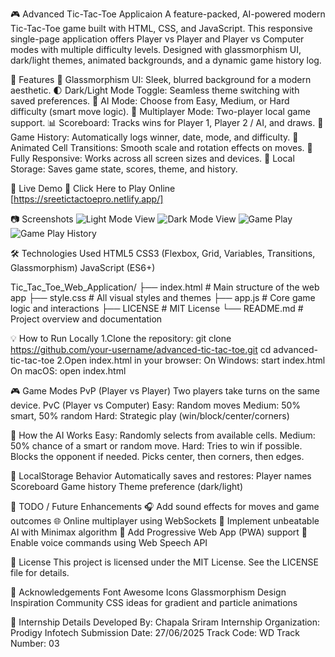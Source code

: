 🎮 Advanced Tic-Tac-Toe Applicaion
A feature-packed, AI-powered modern Tic-Tac-Toe game built with HTML, CSS, and JavaScript. This responsive single-page application offers Player vs Player and Player vs Computer modes with multiple difficulty levels. Designed with glassmorphism UI, dark/light themes, animated backgrounds, and a dynamic game history log.

🌟 Features
🎨 Glassmorphism UI: Sleek, blurred background for a modern aesthetic.
🌓 Dark/Light Mode Toggle: Seamless theme switching with saved preferences.
🤖 AI Mode: Choose from Easy, Medium, or Hard difficulty (smart move logic).
👥 Multiplayer Mode: Two-player local game support.
📊 Scoreboard: Tracks wins for Player 1, Player 2 / AI, and draws.
🧠 Game History: Automatically logs winner, date, mode, and difficulty.
🧩 Animated Cell Transitions: Smooth scale and rotation effects on moves.
📱 Fully Responsive: Works across all screen sizes and devices.
💾 Local Storage: Saves game state, scores, theme, and history.

🚀 Live Demo
🔗 Click Here to Play Online
[https://sreetictactoepro.netlify.app/]


📷 Screenshots
![Light Mode View](https://github.com/user-attachments/assets/f3cdc7bf-e14b-4c40-8187-0b718e1e8eb9)
![Dark Mode View](https://github.com/user-attachments/assets/63e61384-b861-4550-a7f5-082a06de9eaa)
![Game Play](https://github.com/user-attachments/assets/8027a224-30d5-4f47-aa0f-73856230393f)
![Game Play History](https://github.com/user-attachments/assets/8688ebdf-6a1e-438e-99e3-597511e2db6d)


🛠️ Technologies Used
HTML5
CSS3 (Flexbox, Grid, Variables, Transitions, Glassmorphism)
JavaScript (ES6+)

Tic_Tac_Toe_Web_Application/
├── index.html       # Main structure of the web app
├── style.css        # All visual styles and themes
├── app.js           # Core game logic and interactions
├── LICENSE          # MIT License
└── README.md        # Project overview and documentation

💡 How to Run Locally
1.Clone the repository:
git clone https://github.com/your-username/advanced-tic-tac-toe.git
cd advanced-tic-tac-toe
2.Open index.html in your browser:
On Windows: start index.html
On macOS: open index.html


🎮 Game Modes
PvP (Player vs Player)
Two players take turns on the same device.
PvC (Player vs Computer)
Easy: Random moves
Medium: 50% smart, 50% random
Hard: Strategic play (win/block/center/corners)


🧠 How the AI Works
Easy: Randomly selects from available cells.
Medium: 50% chance of a smart or random move.
Hard:
Tries to win if possible.
Blocks the opponent if needed.
Picks center, then corners, then edges.


💾 LocalStorage Behavior
Automatically saves and restores:
Player names
Scoreboard
Game history
Theme preference (dark/light)


📝 TODO / Future Enhancements
🎧 Add sound effects for moves and game outcomes
🌐 Online multiplayer using WebSockets
🧠 Implement unbeatable AI with Minimax algorithm
📲 Add Progressive Web App (PWA) support
🎤 Enable voice commands using Web Speech API


📜 License
This project is licensed under the MIT License. See the LICENSE file for details.


🙌 Acknowledgements
Font Awesome Icons
Glassmorphism Design Inspiration
Community CSS ideas for gradient and particle animations


📄 Internship Details
Developed By: Chapala Sriram
Internship Organization: Prodigy Infotech
Submission Date: 27/06/2025
Track Code: WD
Track Number: 03
